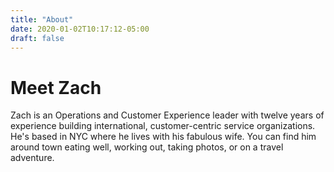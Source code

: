 ```yaml
---
title: "About"
date: 2020-01-02T10:17:12-05:00
draft: false
---
```


# Meet Zach
Zach is an Operations and Customer Experience leader with twelve years of experience building international, customer-centric service organizations. He's based in NYC where he lives with his fabulous wife. You can find him around town eating well, working out, taking photos, or on a travel adventure.
